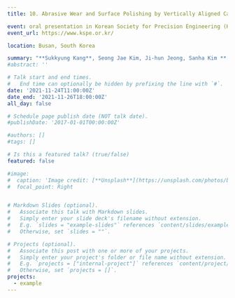 ```yaml
---
title: 10. Abrasive Wear and Surface Polishing by Vertically Aligned Carbon Nanotubes

event: oral presentation in Korean Society for Precision Engineering (KSPE)
event_url: https://www.kspe.or.kr/

location: Busan, South Korea

summary: "**Sukkyung Kang**, Seong Jae Kim, Ji-hun Jeong, Sanha Kim **[Received KSPE Best Paper Award]**"
#abstract: ''

# Talk start and end times.
#   End time can optionally be hidden by prefixing the line with `#`.
date: '2021-11-24T11:00:00Z'
date_end: '2021-11-26T18:00:00Z'
all_day: false

# Schedule page publish date (NOT talk date).
#publishDate: '2017-01-01T00:00:00Z'

#authors: []
#tags: []

# Is this a featured talk? (true/false)
featured: false

#image:
#  caption: 'Image credit: [**Unsplash**](https://unsplash.com/photos/bzdhc5b3Bxs)'
#  focal_point: Right


# Markdown Slides (optional).
#   Associate this talk with Markdown slides.
#   Simply enter your slide deck's filename without extension.
#   E.g. `slides = "example-slides"` references `content/slides/example-slides.md`.
#   Otherwise, set `slides = ""`.

# Projects (optional).
#   Associate this post with one or more of your projects.
#   Simply enter your project's folder or file name without extension.
#   E.g. `projects = ["internal-project"]` references `content/project/deep-learning/index.md`.
#   Otherwise, set `projects = []`.
projects:
  - example
---
```


